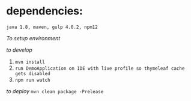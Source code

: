 dependencies:
=
`java 1.8, maven, gulp 4.0.2, npm12`

*To setup environment*


*to develop*
1) `mvn install`
2) `run DemoApplication on IDE with live profile so thymeleaf cache gets disabled`
3) `npm run watch`

*to deploy*
`mvn clean package -Prelease`